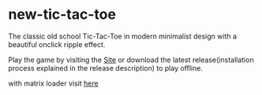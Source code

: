 # new-tic-tac-toe
The classic old school Tic-Tac-Toe in modern minimalist design with a beautiful onclick ripple effect.

Play the game by visiting the <a href="https://tic-tac-toe-by-rdt.netlify.app/">Site</a> or download the latest release(installation process explained in the release description) to play offline.

with matrix loader visit <a href="https://matrix-tic-tac-toe.netlify.app/">here</a>
